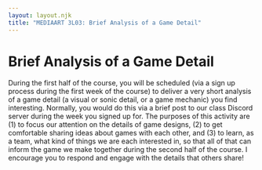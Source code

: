 ```yaml
---
layout: layout.njk
title: "MEDIAART 3L03: Brief Analysis of a Game Detail"
---
```


# Brief Analysis of a Game Detail

During the first half of the course, you will be scheduled (via a sign up process during the first week of the course) to deliver a very short analysis of a game detail (a visual or sonic detail, or a game mechanic) you find interesting. Normally, you would do this via a brief post to our class Discord server during the week you signed up for. The purposes of this activity are (1) to focus our attention on the details of game designs, (2) to get comfortable sharing ideas about games with each other, and (3) to learn, as a team, what kind of things we are each interested in, so that all of that can inform the game we make together during the second half of the course. I encourage you to respond and engage with the details that others share! 
